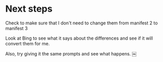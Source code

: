# Next steps

Check to make sure that I don't need to change them from manifest 2 to manifest 3

Look at Bing to see what it says about the differences and see if it will convert them for me.

Also, try giving it the same prompts and see what happens. ￼